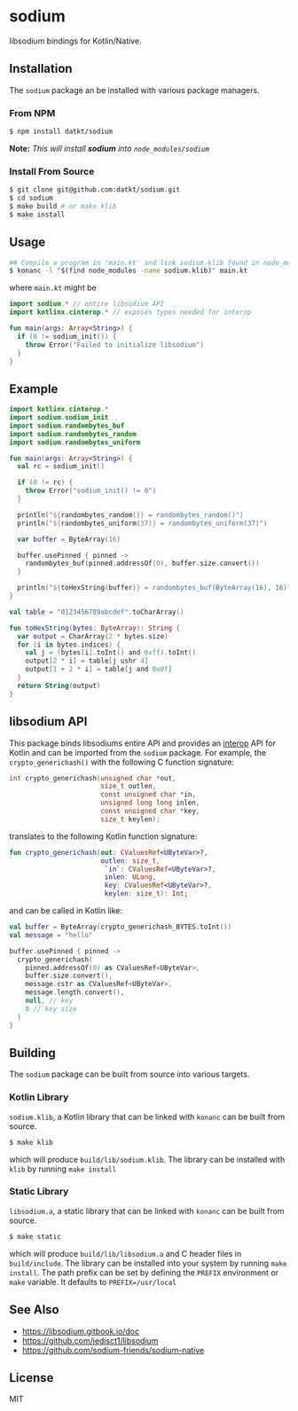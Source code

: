 sodium
======

libsodium bindings for Kotlin/Native.

## Installation

The `sodium` package an be installed with various package managers.

### From NPM

```sh
$ npm install datkt/sodium
```

**Note:** *This will install **sodium** into `node_modules/sodium`*

### Install From Source

```sh
$ git clone git@github.com:datkt/sodium.git
$ cd sodium
$ make build # or make klib
$ make install
```

## Usage

```sh
## Compile a program in 'main.kt' and link sodium.klib found in node_modules
$ konanc -l "$(find node_modules -name sodium.klib)" main.kt
```

where `main.kt` might be

```kotlin
import sodium.* // entire libsodium API
import kotlinx.cinterop.* // exposes types needed for interop

fun main(args: Array<String>) {
  if (0 != sodium_init()) {
    throw Error("Failed to initialize libsodium")
  }
}
````

## Example

```kotlin
import kotlinx.cinterop.*
import sodium.sodium_init
import sodium.randombytes_buf
import sodium.randombytes_random
import sodium.randombytes_uniform

fun main(args: Array<String>) {
  val rc = sodium_init()

  if (0 != rc) {
    throw Error("sodium_init() != 0")
  }

  println("${randombytes_random()} = randombytes_random()")
  println("${randombytes_uniform(37)} = randombytes_uniform(37)")

  var buffer = ByteArray(16)

  buffer.usePinned { pinned ->
    randombytes_buf(pinned.addressOf(0), buffer.size.convert())
  }

  println("${toHexString(buffer)} = randombytes_buf(ByteArray(16), 16)")
}

val table = "0123456789abcdef".toCharArray()

fun toHexString(bytes: ByteArray): String {
  var output = CharArray(2 * bytes.size)
  for (i in bytes.indices) {
    val j = (bytes[i].toInt() and 0xff).toInt()
    output[2 * i] = table[j ushr 4]
    output[1 + 2 * i] = table[j and 0x0f]
  }
  return String(output)
}
```

## libsodium API

This package binds libsodiums entire API and provides an
[interop](https://github.com/JetBrains/kotlin-native/blob/master/INTEROP.md)
API for Kotlin and can be imported from the `sodium` package. For
example, the `crypto_generichash()` with the following C function
signature:

```c
int crypto_generichash(unsigned char *out,
                       size_t outlen,
                       const unsigned char *in,
                       unsigned long long inlen,
                       const unsigned char *key,
                       size_t keylen);
```

translates to the following Kotlin function signature:

```kotlin
fun crypto_generichash(out: CValuesRef<UByteVar>?,
                       outlen: size_t,
                        `in`: CValuesRef<UByteVar>?,
                        inlen: ULong,
                        key: CValuesRef<UByteVar>?,
                        keylen: size_t): Int;
```

and can be called in Kotlin like:

```kotlin
val buffer = ByteArray(crypto_generichash_BYTES.toInt())
val message = "hello"

buffer.usePinned { pinned ->
  crypto_generichash(
    pinned.addressOf(0) as CValuesRef<UByteVar>,
    buffer.size.convert(),
    message.cstr as CValuesRef<UByteVar>,
    message.length.convert(),
    null, // key
    0 // key size
  )
}
```

## Building

The `sodium` package can be built from source into various targets.

### Kotlin Library

`sodium.klib`, a Kotlin library that can be linked with `konanc` can be
built from source.

```sh
$ make klib
```

which will produce `build/lib/sodium.klib`. The library can be installed
with `klib` by running `make install`

### Static Library

`libsodium.a`, a static library that can be linked with `konanc` can be
built from source.

```sh
$ make static
```

which will produce `build/lib/libsodium.a` and C header files in
`build/include`. The library can be installed into your system by
running `make install`. The path prefix can be set by defining the
`PREFIX` environment or `make` variable. It defaults to
`PREFIX=/usr/local`

## See Also

* https://libsodium.gitbook.io/doc
* https://github.com/jedisct1/libsodium
* https://github.com/sodium-friends/sodium-native

## License

MIT
